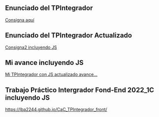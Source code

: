 ## Enunciado del TPIntegrador
[Consigna aquí](https://cac2022c1-fullstackjava-22033.github.io/cac-integrador-front-2022c1/enunciado/enunciado.html)
## Enunciado del TPIntegrador Actualizado 
[Consigna2 incluyendo JS](https://cac2022c1-fullstackjava-22033.github.io/cac-integrador-front-2022c1/enunciado/enunciado2.html)
 
 ## Mi avance incluyendo JS
 [Mi TPIntegrador con JS actualizado avance...]( https://lba2244.github.io/CaC_TPIntegrador_front/)

 ## Trabajo Práctico Intergrador Fond-End 2022_1C incluyendo JS 
  https://lba2244.github.io/CaC_TPIntegrador_front/

  

